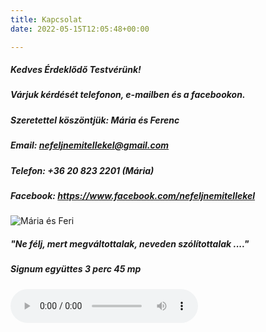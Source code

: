 ```yaml
---
title: Kapcsolat
date: 2022-05-15T12:05:48+00:00

---
```

##### Kedves Érdeklődő Testvérünk!

##### Várjuk kérdését telefonon, e-mailben és a facebookon.

##### Szeretettel köszöntjük: Mária és Ferenc

##### **Email:** nefeljnemitellekel@gmail.com

##### **Telefon:** +36 20 823 2201 (Mária)

##### **Facebook:** https://www.facebook.com/nefeljnemitellekel

![Mária és Feri](/images/maria-feri.jpg)

##### _"Ne félj, mert megváltottalak, neveden szólítottalak ...."_ 

##### Signum együttes 3 perc 45 mp

<audio src="/uploads/signum_nefelj-mert.mp3" controls="controls">  
Your browser does not support the audio element.  
</audio>